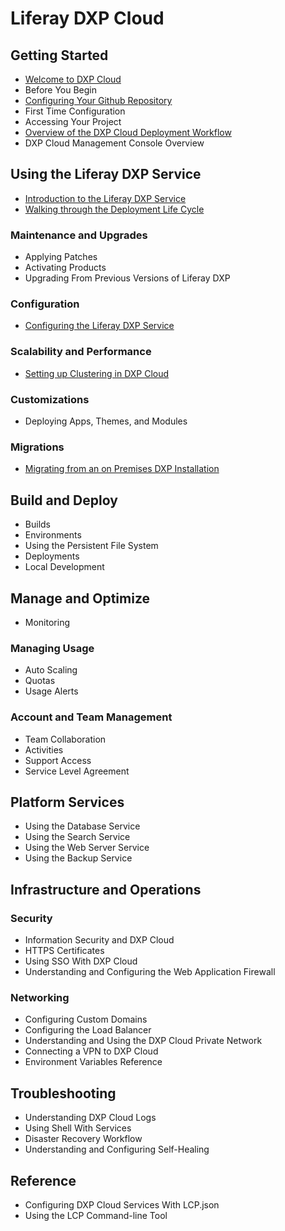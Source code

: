 # Liferay DXP Cloud

## Getting Started

* [Welcome to DXP Cloud](./getting-started/welcome-to-dxp-cloud.md)
* Before You Begin
* [Configuring Your Github Repository](./getting-started/configuring-your-github-repository.md)
* First Time Configuration
* Accessing Your Project
* [Overview of the DXP Cloud Deployment Workflow](./getting-started/overview-of-the-dxp-cloud-deployment-workflow.md)
* DXP Cloud Management Console Overview

## Using the Liferay DXP Service

* [Introduction to the Liferay DXP Service](./using-the-liferay-dxp-service/introduction-to-the-liferay-dxp-service.md)
* [Walking through the Deployment Life Cycle](./using-the-liferay-dxp-service/walking-through-the-deployment-life-cycle.md)

### Maintenance and Upgrades

* Applying Patches
* Activating Products
* Upgrading From Previous Versions of Liferay DXP

### Configuration

* [Configuring the Liferay DXP Service](./using-the-liferay-dxp-service/configuring-the-liferay-dxp-service.md)

### Scalability and Performance

* [Setting up Clustering in DXP Cloud](./using-the-liferay-dxp-service/setting-up-clustering-in-dxp-cloud.md)

### Customizations

* Deploying Apps, Themes, and Modules

### Migrations

* [Migrating from an on Premises DXP Installation](./using-the-liferay-dxp-service/migrating-from-an-on-premises-dxp-installation.md)

## Build and Deploy

* Builds
* Environments
* Using the Persistent File System
* Deployments
* Local Development

## Manage and Optimize

* Monitoring

### Managing Usage

* Auto Scaling
* Quotas
* Usage Alerts

### Account and Team Management

* Team Collaboration
* Activities
* Support Access
* Service Level Agreement

## Platform Services

* Using the Database Service
* Using the Search Service
* Using the Web Server Service
* Using the Backup Service

## Infrastructure and Operations

### Security

* Information Security and DXP Cloud
* HTTPS Certificates
* Using SSO With DXP Cloud
* Understanding and Configuring the Web Application Firewall

### Networking

* Configuring Custom Domains
* Configuring the Load Balancer
* Understanding and Using the DXP Cloud Private Network
* Connecting a VPN to DXP Cloud
* Environment Variables Reference

## Troubleshooting

* Understanding DXP Cloud Logs
* Using Shell With Services
* Disaster Recovery Workflow
* Understanding and Configuring Self-Healing

## Reference

* Configuring DXP Cloud Services With LCP.json
* Using the LCP Command-line Tool
